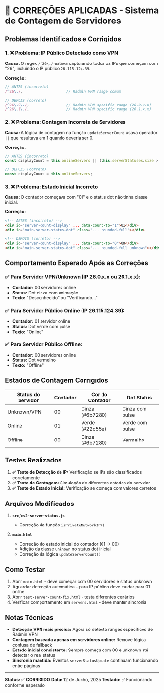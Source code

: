 # 🔧 CORREÇÕES APLICADAS - Sistema de Contagem de Servidores

## Problemas Identificados e Corrigidos

### 1. ❌ **Problema: IP Público Detectado como VPN**
**Causa:** O regex `/^26\./` estava capturando todos os IPs que começam com "26", incluindo o IP público `26.115.124.39`.

**Correção:** 
```javascript
// ANTES (incorreto)
/^26\./,                    // Radmin VPN range comum

// DEPOIS (correto)
/^26\.0\./,                 // Radmin VPN specific range (26.0.x.x)
/^26\.1\./,                 // Radmin VPN specific range (26.1.x.x)
```

### 2. ❌ **Problema: Contagem Incorreta de Servidores**
**Causa:** A lógica de contagem na função `updateServerCount` usava operador `||` que resultava em 1 quando deveria ser 0.

**Correção:**
```javascript
// ANTES (incorreto)
const displayCount = this.onlineServers || (this.serverStatuses.size > 0 ? 1 : 0);

// DEPOIS (correto)
const displayCount = this.onlineServers;
```

### 3. ❌ **Problema: Estado Inicial Incorreto**
**Causa:** O contador começava com "01" e o status dot não tinha classe inicial.

**Correção:**
```html
<!-- ANTES (incorreto) -->
<div id="server-count-display" ... data-count-to="1">01</div>
<div id="main-server-status-dot" class="... rounded-full"></div>

<!-- DEPOIS (correto) -->
<div id="server-count-display" ... data-count-to="0">00</div>
<div id="main-server-status-dot" class="... rounded-full unknown"></div>
```

## Comportamento Esperado Após as Correções

### ✅ **Para Servidor VPN/Unknown (IP 26.0.x.x ou 26.1.x.x):**
- **Contador:** 00 servidores online
- **Status:** Dot cinza com animação
- **Texto:** "Desconhecido" ou "Verificando..."

### ✅ **Para Servidor Público Online (IP 26.115.124.39):**
- **Contador:** 01 servidor online
- **Status:** Dot verde com pulse
- **Texto:** "Online"

### ✅ **Para Servidor Público Offline:**
- **Contador:** 00 servidores online
- **Status:** Dot vermelho
- **Texto:** "Offline"

## Estados de Contagem Corrigidos

| Status do Servidor | Contador | Cor do Contador | Dot Status |
|-------------------|----------|-----------------|-------------|
| Unknown/VPN       | 00       | Cinza (#6b7280) | Cinza com pulse |
| Online            | 01       | Verde (#22c55e) | Verde com pulse |
| Offline           | 00       | Cinza (#6b7280) | Vermelho |

## Testes Realizados

1. **✅ Teste de Detecção de IP:** Verificação se IPs são classificados corretamente
2. **✅ Teste de Contagem:** Simulação de diferentes estados do servidor
3. **✅ Teste de Estado Inicial:** Verificação se começa com valores corretos

## Arquivos Modificados

1. **`src/cs2-server-status.js`**
   - Correção da função `isPrivateNetworkIP()`

2. **`main.html`**
   - Correção do estado inicial do contador (01 → 00)
   - Adição da classe `unknown` no status dot inicial
   - Correção da lógica `updateServerCount()`

## Como Testar

1. Abrir `main.html` - deve começar com 00 servidores e status unknown
2. Aguardar detecção automática - para IP público deve mudar para 01 online
3. Abrir `test-server-count-fix.html` - testa diferentes cenários
4. Verificar comportamento em `servers.html` - deve manter sincronia

## Notas Técnicas

- **Detecção VPN mais precisa:** Agora só detecta ranges específicos de Radmin VPN
- **Contagem baseada apenas em servidores online:** Remove lógica confusa de fallback
- **Estado inicial consistente:** Sempre começa com 00 e unknown até detectar o real status
- **Sincronia mantida:** Eventos `serverStatusUpdate` continuam funcionando entre páginas

---

**Status:** ✅ **CORRIGIDO**
**Data:** 12 de Junho, 2025
**Testado:** ✅ Funcionando conforme esperado

